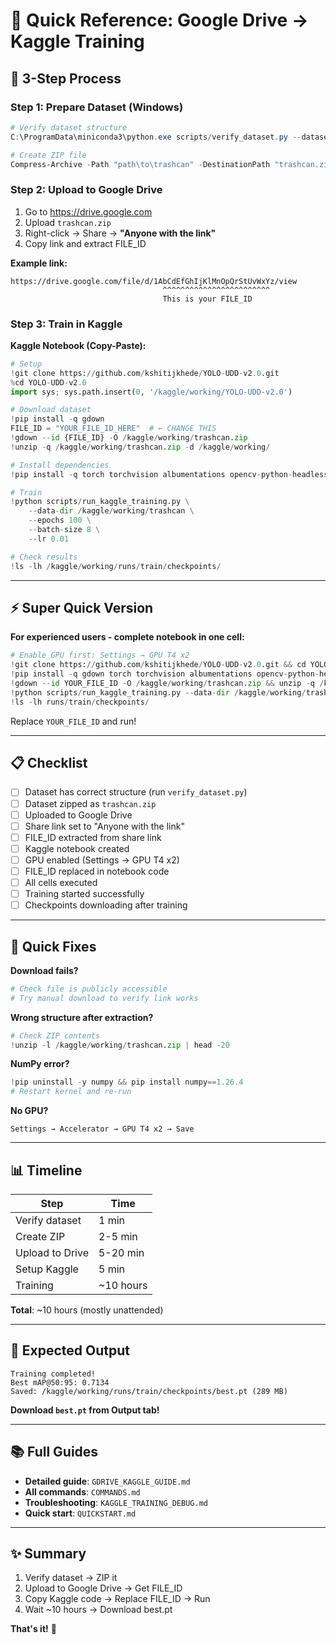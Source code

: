 # 🎯 Quick Reference: Google Drive → Kaggle Training

## 🚀 3-Step Process

### Step 1: Prepare Dataset (Windows)
```powershell
# Verify dataset structure
C:\ProgramData\miniconda3\python.exe scripts/verify_dataset.py --dataset-dir path\to\trashcan

# Create ZIP file
Compress-Archive -Path "path\to\trashcan" -DestinationPath "trashcan.zip" -CompressionLevel Optimal
```

### Step 2: Upload to Google Drive
1. Go to https://drive.google.com
2. Upload `trashcan.zip`
3. Right-click → Share → **"Anyone with the link"**
4. Copy link and extract FILE_ID

**Example link:**
```
https://drive.google.com/file/d/1AbCdEfGhIjKlMnOpQrStUvWxYz/view
                                  ^^^^^^^^^^^^^^^^^^^^^^^^
                                  This is your FILE_ID
```

### Step 3: Train in Kaggle

**Kaggle Notebook (Copy-Paste):**

```python
# Setup
!git clone https://github.com/kshitijkhede/YOLO-UDD-v2.0.git
%cd YOLO-UDD-v2.0
import sys; sys.path.insert(0, '/kaggle/working/YOLO-UDD-v2.0')

# Download dataset
!pip install -q gdown
FILE_ID = "YOUR_FILE_ID_HERE"  # ← CHANGE THIS
!gdown --id {FILE_ID} -O /kaggle/working/trashcan.zip
!unzip -q /kaggle/working/trashcan.zip -d /kaggle/working/

# Install dependencies
!pip install -q torch torchvision albumentations opencv-python-headless pycocotools tensorboard tqdm pyyaml scikit-learn matplotlib seaborn

# Train
!python scripts/run_kaggle_training.py \
    --data-dir /kaggle/working/trashcan \
    --epochs 100 \
    --batch-size 8 \
    --lr 0.01

# Check results
!ls -lh /kaggle/working/runs/train/checkpoints/
```

---

## ⚡ Super Quick Version

**For experienced users - complete notebook in one cell:**

```python
# Enable GPU first: Settings → GPU T4 x2
!git clone https://github.com/kshitijkhede/YOLO-UDD-v2.0.git && cd YOLO-UDD-v2.0
!pip install -q gdown torch torchvision albumentations opencv-python-headless pycocotools tensorboard tqdm pyyaml scikit-learn
!gdown --id YOUR_FILE_ID -O /kaggle/working/trashcan.zip && unzip -q /kaggle/working/trashcan.zip -d /kaggle/working/
!python scripts/run_kaggle_training.py --data-dir /kaggle/working/trashcan --epochs 100 --batch-size 8 --lr 0.01
!ls -lh runs/train/checkpoints/
```

Replace `YOUR_FILE_ID` and run!

---

## 📋 Checklist

- [ ] Dataset has correct structure (run `verify_dataset.py`)
- [ ] Dataset zipped as `trashcan.zip`
- [ ] Uploaded to Google Drive
- [ ] Share link set to "Anyone with the link"
- [ ] FILE_ID extracted from share link
- [ ] Kaggle notebook created
- [ ] GPU enabled (Settings → GPU T4 x2)
- [ ] FILE_ID replaced in notebook code
- [ ] All cells executed
- [ ] Training started successfully
- [ ] Checkpoints downloading after training

---

## 🐛 Quick Fixes

**Download fails?**
```python
# Check file is publicly accessible
# Try manual download to verify link works
```

**Wrong structure after extraction?**
```python
# Check ZIP contents
!unzip -l /kaggle/working/trashcan.zip | head -20
```

**NumPy error?**
```python
!pip uninstall -y numpy && pip install numpy==1.26.4
# Restart kernel and re-run
```

**No GPU?**
```
Settings → Accelerator → GPU T4 x2 → Save
```

---

## 📊 Timeline

| Step | Time |
|------|------|
| Verify dataset | 1 min |
| Create ZIP | 2-5 min |
| Upload to Drive | 5-20 min |
| Setup Kaggle | 5 min |
| Training | ~10 hours |

**Total**: ~10 hours (mostly unattended)

---

## 🎯 Expected Output

```
Training completed!
Best mAP@50:95: 0.7134
Saved: /kaggle/working/runs/train/checkpoints/best.pt (289 MB)
```

**Download `best.pt` from Output tab!**

---

## 📚 Full Guides

- **Detailed guide**: `GDRIVE_KAGGLE_GUIDE.md`
- **All commands**: `COMMANDS.md`
- **Troubleshooting**: `KAGGLE_TRAINING_DEBUG.md`
- **Quick start**: `QUICKSTART.md`

---

## ✨ Summary

1. Verify dataset → ZIP it
2. Upload to Google Drive → Get FILE_ID
3. Copy Kaggle code → Replace FILE_ID → Run
4. Wait ~10 hours → Download best.pt

**That's it!** 🚀
